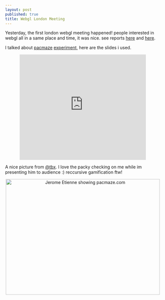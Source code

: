 ```yaml
---
layout: post
published: true
title: Webgl London Meeting
---
```


Yesterday, the first london webgl meeting happened!
people interested in webgl all in a same place and time, it was nice.
see reports [here](http://learningwebgl.com/blog/?p=3770)
and [here](http://mozillalabs.com/blog/2011/05/london-webgl-meetup-yesterday/).

I talked about [pacmaze](http://pacmaze.com) [experiment](http://buddymaze.com), here
are the slides i used.
<center>
	<iframe src="https://docs.google.com/present/embed?id=dhng4bgf_65dcvz5hfd" frameborder="0" width="410" height="342"></iframe>
</center>

A nice picture from [@tbx](http://twitter.com/#!/tbx). I love the packy checking on me while im presenting him to
audience :) reccursive gamification ftw!

<center>
	<a href="http://www.flickr.com/photos/tobimcfly/5758181812/" title="Jerome Etienne showing pacmaze.com by tobimcfly, on Flickr"><img src="http://farm4.static.flickr.com/3229/5758181812_76c5ecee80.jpg" width="500" height="375" alt="Jerome Etienne showing pacmaze.com"></a>
</center>